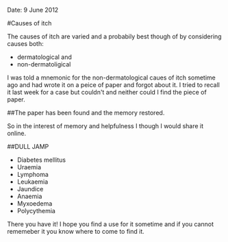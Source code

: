Date: 9 June 2012

#Causes of itch

The causes of itch are varied and a probabily best though of by considering causes both:

- dermatological and
- non-dermatoligical

I was told a mnemonic for the non-dermatological caues of itch sometime ago and had wrote it on a peice of paper and forgot about it. I tried to recall it last week for a case but couldn't and neither could I find the piece of paper. 

##The paper has been found and the memory restored.

So in the interest of memory and helpfulness I though I would share it online.

##DULL JAMP

- Diabetes mellitus 
- Uraemia 
- Lymphoma
- Leukaemia
- Jaundice
- Anaemia
- Myxoedema
- Polycythemia

There you have it! I hope you find a use for it sometime and if you cannot rememeber it you know where to come to find it.
